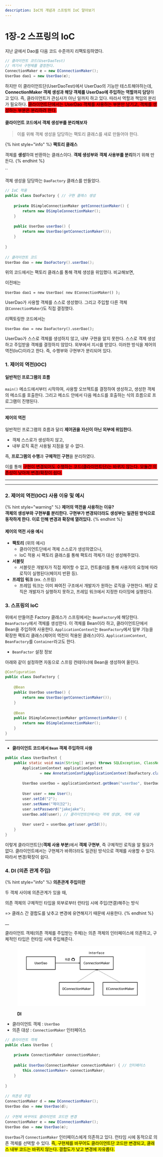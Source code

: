```yaml
---
description: IoC의 개념과 스프링의 IoC 알아보기
---
```


# 1장-2 스프링의 IoC



지난 글에서 Dao를 다음 코드 수준까지 리팩토링하였다.

```java
// 클라이언트 코드(UserDaoTest)
// 여기서 구현체를 결정한다.
ConnectionMaker e = new EConnectionMaker();
UserDao dao1 = new UserDao(e);
```

하지만 이 클라이언트단(UserDaoTest)에서 UserDao의 기능만 테스트해야하는데, **ConnectionMaker 객체 생성과 해당 객체를 UserDao에 주입하는 역할까지 담당**하고 있다. 즉, 클라이언트가 관심사가 아닌 일까지 하고 있다. 따라서 역할과 책임의 분리가 필요하다. <mark style="background-color:red;">클라이언트단에서는 UserDao 객체를 사용하는 부분만 남기고, 객체를 생성하는 부분은 분리하려 한다.</mark>



#### 클라이언트 코드에서 객체 생성부를 분리해보자

> 이를 위해 객체 생성을 담당하는 팩토리 클래스를 새로 만들어야 한다.

{% hint style="info" %}
**팩토리 클래스**

객체를 **생성**하여 반환하는 클래스이다. **객체 생성부와** **객체 사용부를 분리**하기 위해 만든다.
{% endhint %}

``

객체 생성을 담당하는 `DaoFactory` 클래스를 만들었다.

```java
// IoC 적용
public class DaoFactory { // 구현 클래스 생성

	private DSimpleConnectionMaker getConnectionMaker() {
        return new DSimpleConnectionMaker();
    }

	public UserDao userDao() {
        return new UserDao(getConnectionMaker());
    }

}

// 클라이언트 코드
UserDao dao = new DaoFactory().userDao();
```

위의 코드에서는 팩토리 클래스를 통해 객체 생성을 위임했다. 비교해보면,



이전에는

`UserDao dao1 = new UserDao( new EConnectionMaker() );`

UserDao가 사용할 객체를 스스로 생성했다. 그리고 주입할 다른 객체(`EConnectionMaker`)도 직접 결정했다.



리팩토링한 코드에서는

`UserDao dao = new DaoFactory().userDao();`

UserDao가 스스로 객체를 생성하지 않고, 내부 구현을 알지 못한다. 스스로 객제 생성하고 주입받을 객체를 결정하지 않았다. 외부에서 지시를 받았다. 이러한 방식을 제어의 역전(IoC)이라고 한다. 즉, 수행부와 구현부가 분리되어 있다.





### 1. **제어의 역전(IOC)**

#### **일반적인 프로그램의 흐름**

`main()` 메소드에서부터 시작하여, 사용할 오브젝트를 결정하여 생성하고, 생성한 객체의 메소드를 호출한다. 그리고 메소드 안에서 다음 메소드를 호출하는 식의 흐름으로 프로그램이 진행된다.

****

#### **제어의 역전**

일반적인 프로그램의 흐름과 달리 **제어권을 자신이 아닌 외부에 위임한다.**

* 객체 스스로가 생성하지 않고,
* 내부 로직 혹은 사용될 지점을 알 수 없다.

즉, **프로그램의 수행**과 **구체적인 구현**을 분리하였다.

이를 통해 <mark style="background-color:red;">구현이 변경되어도 수행하는 코드(클라이언트단)는 바뀌지 않는다. 모듈간 의존성이 낮아져 변경/확장이 쉽다.</mark>

****

****

### **2. 제어의 역전(IOC)** 사용 이유 및 예시

{% hint style="warning" %}
**제어의 역전을 사용하는 이유?**\
**객체의 생성부와 구현부를 분리한다. 구현부가 변경되더라도 생성부는 일관된 방식으로 동작하게 한다. 이로 인해 변경과 확장에 열려있다.**
{% endhint %}

#### **제어의 역전 사용 예시**

* **팩토리** (위의 예시)
  * 클라이언트단에서 객체 스스로가 생성하였으나,
  * IoC 적용 시 팩토리 클래스를 통해 팩토리 객체가 대신 생성해주었다.
* **서블릿**
  * 서블릿은 개발자가 직접 제어할 수 없고, 컨트롤러를 통해 사용자의 요청에 따라 로직이 실행된다(페이지 반환 등).
* **프레임 워크** (ex. 스프링)
  * 프레임 워크는 이미 짜여진 구조에서 개발자가 원하는 로직을 구현한다. 해당 로직은 개발자가 실행하지 못하고, 프레임 워크에서 지정한 타이밍에 실행된다.





### 3. 스프링의 IoC



위에서 만들어준 Factory 클래스가 스프링에서는 `BeanFactory`에 해당한다. `BeanFactory`에서 객체를 생성한다. 이 객체를 Bean이라 하고, 클라이언트단에서 Bean을 주입하여 사용한다. `ApplicationContext`는 `BeanFactory`에서 일부 기능을 확장한 팩토리 클래스(제어의 역전이 적용된 클래스)이다. `ApplicationContext`, `BeanFactory`를 `Container`라고도 한다.



* `BeanFactor` 설정 정보

아래와 같이 설정하면 자동으로 스프링 컨테이너에 Bean을 생성하여 올린다.

```java
@Configuration
public class DaoFactory {

    @Bean 
    public UserDao userDao() {
        return new UserDao(getConnectionMaker());
    }

    @Bean
    public DSimpleConnectionMaker getConnectionMaker() {
        return new DSimpleConnectionMaker();
    }
}
```

****

* **클라이언트 코드에서 `Bean` 객체 주입하여 사용**

```java
public class UserDaoTest {
    public static void main(String[] args) throws SQLException, ClassNotFoundException {
        ApplicationContext applicationContext
                = new AnnotationConfigApplicationContext(DaoFactory.class);

        UserDao userDao = applicationContext.getBean("userDao", UserDao.class);

        User user = new User();
        user.setId("2");
        user.setName("제이크2");
        user.setPassword("jakejake");
        userDao.add(user); // 클라이언트단에서는 객체 생성X, 객체 사용

        User user2 = userDao.get(user.getId()); 
    }
}
```

이렇게 클라이언트단(**객체 사용 부분**)에서 **객체 구현부**, 즉 구체적인 로직을 알 필요가 없다. 클라이언트에서는 구현체가 바뀌더라도 일관된 방식으로 객체를 사용할 수 있다. 따라서 변경/확장이 쉽다.



### 4. DI (의존 관계 주입)

{% hint style="info" %}
**의존관계 주입이란**

두 객체 사이에 의존관계가 있을 때,

의존 객체의 구체적인 타입을 외부로부터 런타임 시에 주입(연결)해주는 방식

\=> 클래스 간 결합도를 낮추고 변경에 유연해지기 때문에 사용한다.
{% endhint %}

__

클라이언트 객체(의존 객체를 주입받는 주체)는 의존 객체의 인터페이스에 의존하고, 구체적인 타입은 런타임 시에 주입해준다.

<figure><img src="../../.gitbook/assets/image (1).png" alt=""><figcaption><p><strong>DI</strong></p></figcaption></figure>

* 클라이언트 객체 : `UserDao`
* 의존 대상 : `ConnectionMaker` 인터페이스

```java
// 클라이언트 객체
public class UserDao {

    private ConnectionMaker connectionMaker;

    public UserDao(ConnectionMaker connectionMaker) { // 인터페이스
        this.connectionMaker= connectionMaker;
    }

}

// 의존성 주입
ConnectionMaker d = new DConnectionMaker();
UserDao dao = new UserDao(d);

// 구현체 바꾸어도 클라이언트 코드만 변경
ConnectionMaker e = new EConnectionMaker();
UserDao dao = new UserDao(e);
```

`UserDao`가 `ConnectionMaker` 인터페이스에게 의존하고 있다. 런타임 시에 동적으로 의존 객체를 선택할 수 있다. <mark style="background-color:yellow;">즉, 구현체를 바꾸어도 클라이언트단 코드만 변경되고, 클래스 내부 코드는 바뀌지 않는다. 결합도가 낮고 변경에 자유롭다.</mark>





